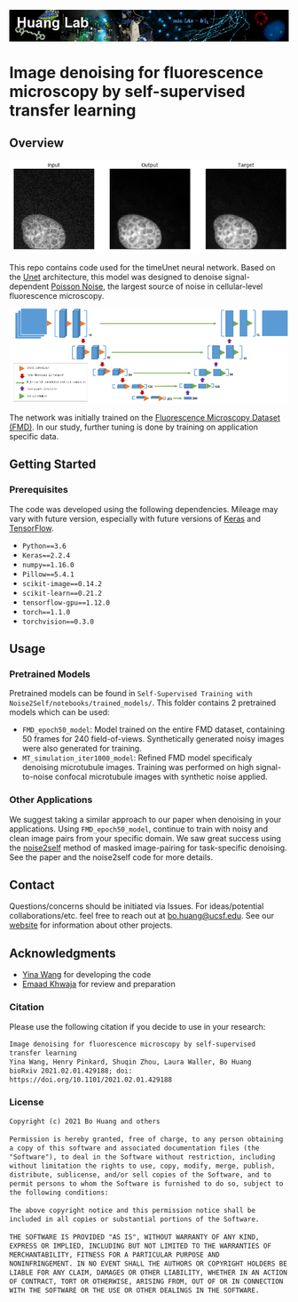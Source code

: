 <p>
<center>
<img src="Images/logo.png" align="middle" width="1200">
  </center>
</p>

# Image denoising for fluorescence microscopy by self-supervised transfer learning

## Overview

![Denoised Cell Image](Images/example.png)

This repo contains code used for the timeUnet neural network. Based on the [Unet](https://arxiv.org/abs/1505.04597) architecture, this model was designed to denoise signal-dependent [Poisson Noise](https://en.wikipedia.org/wiki/Shot_noise), the largest source of noise in cellular-level fluorescence microscopy.

![timeUnet Architecture](Images/architecture.png)

The network was initially trained on the [Fluorescence Microscopy Dataset (FMD)](https://curate.nd.edu/show/und:f4752f78z6t). In our study, further tuning is done by training on application specific data.

## Getting Started

### Prerequisites

The code was developed using the following dependencies. Mileage may vary with future version, especially with future versions of [Keras](https://www.pyimagesearch.com/2019/10/21/keras-vs-tf-keras-whats-the-difference-in-tensorflow-2-0/) and [TensorFlow](https://www.tensorflow.org/guide/effective_tf2).

- ```Python==3.6```
- ```Keras==2.2.4```
- ```numpy==1.16.0```
- ```Pillow==5.4.1```
- ```scikit-image==0.14.2```
- ```scikit-learn==0.21.2```
- ```tensorflow-gpu==1.12.0```
- ```torch==1.1.0```
- ```torchvision==0.3.0```

## Usage

### Pretrained Models

Pretrained models can be found in ```Self-Supervised Training with Noise2Self/notebooks/trained_models/```. This folder contains 2 pretrained models which can be used:

- ```FMD_epoch50_model```: Model trained on the entire FMD dataset, containing 50 frames for 240 field-of-views. Synthetically generated noisy images were also generated for training.
- ```MT_simulation_iter1000_model```: Refined FMD model specificaly denoising microtubule images. Training was performed on high signal-to-noise confocal microtubule images with synthetic noise applied.

### Other Applications

We suggest taking a similar approach to our paper when denoising in your applications. Using ```FMD_epoch50_model```, continue to train with noisy and clean image pairs from your specific domain. We saw great success using the [noise2self](https://github.com/czbiohub/noise2self) method of masked image-pairing for task-specific denoising. See the paper and the noise2self code for more details.

## Contact

Questions/concerns should be initiated via Issues. For ideas/potential collaborations/etc. feel free to reach out at [bo.huang@ucsf.edu](bo.huang@ucsf.edu). See our [website](huanglab.ucsf.edu) for information about other projects.

## Acknowledgments

- [Yina Wang](https://github.com/yinawang28/) for developing the code
- [Emaad Khwaja](https://github.com/EmaadKhwaja/) for review and preparation 


### Citation

Please use the following citation if you decide to use in your research:

```
Image denoising for fluorescence microscopy by self-supervised transfer learning
Yina Wang, Henry Pinkard, Shuqin Zhou, Laura Waller, Bo Huang
bioRxiv 2021.02.01.429188; doi: https://doi.org/10.1101/2021.02.01.429188
```

### License 

```
Copyright (c) 2021 Bo Huang and others

Permission is hereby granted, free of charge, to any person obtaining
a copy of this software and associated documentation files (the
"Software"), to deal in the Software without restriction, including
without limitation the rights to use, copy, modify, merge, publish,
distribute, sublicense, and/or sell copies of the Software, and to
permit persons to whom the Software is furnished to do so, subject to
the following conditions:

The above copyright notice and this permission notice shall be
included in all copies or substantial portions of the Software.

THE SOFTWARE IS PROVIDED "AS IS", WITHOUT WARRANTY OF ANY KIND,
EXPRESS OR IMPLIED, INCLUDING BUT NOT LIMITED TO THE WARRANTIES OF
MERCHANTABILITY, FITNESS FOR A PARTICULAR PURPOSE AND
NONINFRINGEMENT. IN NO EVENT SHALL THE AUTHORS OR COPYRIGHT HOLDERS BE
LIABLE FOR ANY CLAIM, DAMAGES OR OTHER LIABILITY, WHETHER IN AN ACTION
OF CONTRACT, TORT OR OTHERWISE, ARISING FROM, OUT OF OR IN CONNECTION
WITH THE SOFTWARE OR THE USE OR OTHER DEALINGS IN THE SOFTWARE.
```
